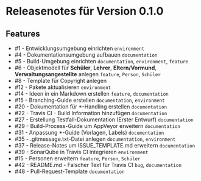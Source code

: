 # Releasenotes für Version 0.1.0

## Features

* #1 - Entwicklungsumgebung einrichten `environment`
* #4 - Dokumentationsumgebung aufbauen `documentation`
* #5 - Build-Umgebung einrichten `documentation`, `environment`, `feature`
* #6 - Objektmodell für **Schüler**, **Lehrer**, **Eltern/Vormund**, **Verwaltungsangestellte** anlegen `feature`, `Person`, `Schüler`
* #8 - Template für Copyright anlegen
* #12 - Pakete aktualisieren `environment`
* #14 - Ideen in ein Markdown erstellen `feature`, `documentation`
* #15 - Branching-Guide erstellen `documentation`, `environment`
* #20 - Dokumentation für *-Handling erstellen `documentation`
* #22 - Travis CI - Build Information hinzufügen `documentation`
* #27 - Erstellung Testfall-Dokumentation (Erster Entwurf) `documentation`
* #29 - Build-Process-Guide um AppVeyor erweitern `documentation`
* #31 - Anpassung *-Guide (Vorlagen, Labels) `documentation`
* #35 - .gitmessage.txt-Datei anlegen `documentation`, `environment`
* #37 - Release-Notes um ISSUE_TEMPLATE.md erweitern `documentation`
* #39 - SonarQube in Travis CI integrieren `environment`
* #15 - Personen erweitern `feature`, `Person`, `Schüler`
* #42 - README.md - Falscher Text für Travis CI `bug`,  `documentation`
* #48 - Pull-Request-Template  `documentation`